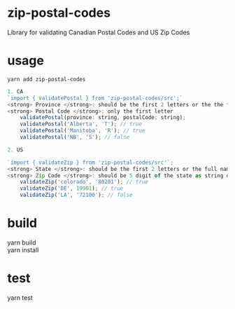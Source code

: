 # zip-postal-codes

Library for validating Canadian Postal Codes and US Zip Codes

# usage

`yarn add zip-postal-codes`

```javascript
1. CA
`import { validatePostal } from 'zip-postal-codes/src';`
<strong> Province </strong>: should be the first 2 letters or the the full name of the province
<strong> Postal Code </strong>: only the first letter 
    validatePostal(province: string, postalCode: string); 
    validatePostal('Alberta', 'T'); // true
    validatePostal('Manitoba', 'R'); // true
    validatePostal('NB', 'S'); // false
```

```javascript
2. US

`import { validateZip } from 'zip-postal-codes/src'`;
<strong> State </strong>: should be the first 2 letters or the full name of the state
<strong> Zip Code </strong>: should be 5 digit of the state as string or number
    validateZip('colorado', '80201'); // true
    validateZip('DE', 19901); // true 
    validateZip('LA', '72100'); // false
```
# build

yarn build <br>
yarn install

# test

yarn test
